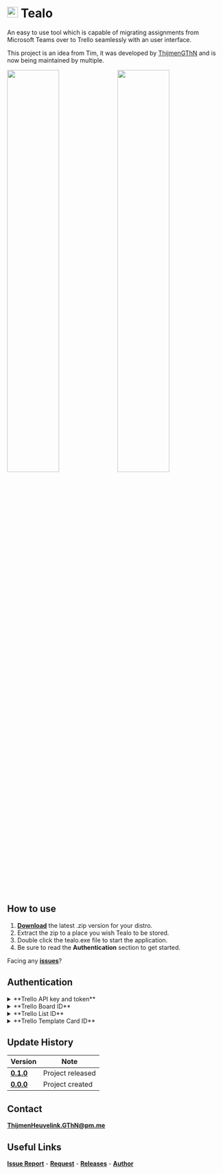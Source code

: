 # <img src="https://i.imgur.com/ItE38Tl.png" width="25"> Tealo
An easy to use tool which is capable of migrating assignments from Microsoft Teams over to Trello seamlessly with an user interface.

This project is an idea from Tim, it was developed by [ThijmenGThN](https://github.com/ThijmenGThN) and is now being maintained by multiple.

<p align="left"><img src="https://i.imgur.com/brgvAbz.png" width="49%"><img src="https://i.imgur.com/e2HLxEW.png" width="49%" style="margin-left: 2%"></p>

## How to use
1. [**Download**](https://github.com/ThijmenGThN/Tealo/releases) the latest .zip version for your distro.
2. Extract the zip to a place you wish Tealo to be stored.
3. Double click the tealo.exe file to start the application.
4. Be sure to read the **Authentication** section to get started.

Facing any [**issues**](https://github.com/ThijmenGThN/Tealo/issues)?

## Authentication
<details>
  <summary>**Trello API key and token**</summary>
  - Get your Trello [key](https://trello.com/app-key) and [token](https://trello.com/app-key).
  	<img src="https://i.imgur.com/OMbgKT4.png" width="100%">
</details>
<details>
	<summary>**Trello Board ID**</summary>
    
    - Obtaining the board id from Trello.
   
  	<img src="https://i.imgur.com/04jozwA.gif" width="100%">
</details>
<details>
	<summary>**Trello List ID**</summary>
    
    - Obtaining the list id on a board from Trello.
   
  	<img src="https://i.imgur.com/0ZEW2iM.gif" width="100%">
</details>
<details>
	<summary>**Trello Template Card ID**</summary>
    
    - Obtaining the card id on a board from Trello.
   
  	<img src="https://i.imgur.com/1l8gO39.gif" width="100%">
</details>

## Update History
Version | Note
-|-
[**0.1.0**](https://github.com/ThijmenGThN/Tealo/releases/tag/0.1.0) | Project released
[**0.0.0**](https://github.com/ThijmenGThN/Tealo/releases/tag/0.0.0) | Project created

## Contact
[**ThijmenHeuvelink.GThN@pm.me**](mailto:ThijmenHeuvelink.GThN@pm.me)

## Useful Links
[**Issue Report**](https://github.com/ThijmenGThN/Tealo/issues) - [**Request**](https://github.com/ThijmenGThN/Tealo/pulls) - [**Releases**](https://github.com/ThijmenGThN/Tealo/releases) - [**Author**](https://github.com/ThijmenGThN)